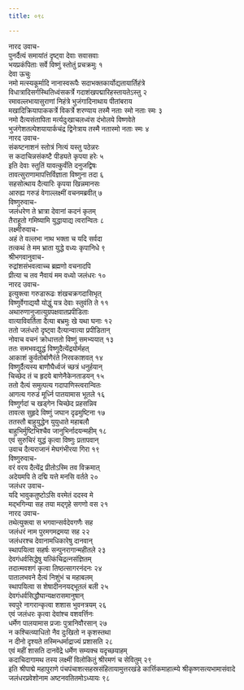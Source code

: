 ```yaml
---
title: ०९८

---
```

नारद उवाच-  
पुनर्दैत्यं समायांतं दृष्ट्वा देवाः सवासवाः  
भयप्रकंपिताः सर्वे विष्णुं स्तोतुं प्रचक्रमुः १  
देवा ऊचुः  
नमो मत्स्यकूर्मादि नानास्वरूपैः सदाभक्तकार्योद्यतायार्तिहंत्रे  
विधात्रादिसर्गस्थितिध्वंसकर्त्रे गदाशंखपद्मारिहस्तायतेऽस्तु २  
रमावल्लभायासुराणां निहंत्रे भुजंगादिनाथाय पीतांबराय  
मखादिक्रियापाककर्त्रे विकर्त्रे शरण्याय तस्मै नताः स्मो नताः स्मः ३  
नमो दैत्यसंतापिता मर्त्यदुःखाचलध्वंस दंभोलये विष्णवेते  
भुजंगेशतल्पेशयायार्कचंद्र द्विनेत्राय तस्मै नतास्मो नताः स्मः ४  
नारद उवाच-  
संकष्टनाशनं स्तोत्रं नित्यं यस्तु पठेन्नरः  
स कदाचिन्नसंकष्टै पीड्यते कृपया हरेः ५  
इति देवाः स्तुतिं यावत्कुर्वंति दनुजद्विषः  
तावत्सुराणामापत्तिर्विज्ञाता विष्णुना तदा ६  
सहसोत्थाय दैत्यारिः कृपया खिन्नमानसः  
आरुह्य गरुडं वेगाल्लक्ष्मीं वचनमब्रवीत् ७  
विष्णुरुवाच-  
जलंधरेण ते भ्रात्रा देवानां कदनं कृतम्  
तैराहूतो गमिष्यामि युद्धायाद्य त्वरान्वितः ८  
लक्ष्मीरुवाच-  
अहं ते वल्लभा नाथ भक्ता च यदि सर्वदा  
तत्कथं ते मम भ्राता युद्धे वध्यः कृपानिधे ९  
श्रीभगवानुवाच-  
रुद्रांशसंभवत्वाच्च ब्रह्मणो वचनादपि  
प्रीत्या च तव नैवायं मम वध्यो जलंधरः १०  
नारद उवाच-  
इत्युक्त्वा गरुडारूढः शंखचक्रगदासिभृत्  
विष्णुर्वेगाद्ययौ योद्धुं यत्र देवाः स्तुवंति ते ११  
अथारुणानुजात्युग्रपक्षवातप्रपीडिताः  
वात्याविवर्तिता दैत्या बभ्रमुः खे यथा घनाः १२  
ततो जलंधरो दृष्ट्वा दैत्यान्वात्या प्रपीडितान्  
नोवाच वचनं क्रोधात्ततो विष्णुं समभ्ययात् १३  
ततः समभवद्युद्धं विष्णुदैत्येंद्रयोर्महत्  
आकाशं कुर्वतोर्बाणैरंते निरवकाशवत् १४  
विष्णुर्दैत्यस्य बाणौघैर्ध्वजं च्छत्रं धनुर्हयान्  
चिच्छेद तं च हृदये बाणेनैकेनताडयन् १५  
ततो दैत्यं समुत्पत्य गदापाणिस्त्वरान्वितः  
आगत्य गरुडं मूर्ध्नि पातयामास भूतले १६  
विष्णुर्गदां च खड्गेन चिच्छेद प्रहसन्निव  
तावत्स सुहृदे विष्णुं जघान दृढमुष्टिना १७  
ततस्तौ बाहुयुद्धेन युयुधाते महाबलौ  
बाहुभिर्मुष्टिभिश्चैव जानुभिर्नादयन्महीम् १८  
एवं सुरुचिरं युद्धं कृत्वा विष्णुः प्रतापवान्  
उवाच दैत्यराजानं मेघगंभीरया गिरा १९  
विष्णुरुवाच-  
वरं वरय दैत्येंद्र प्रीतोऽस्मि तव विक्रमात्  
अदेयमपि ते दद्मि यत्ते मनसि वर्तते २०  
जलंधर उवाच-  
यदि भावुकतुष्टोऽसि वरमेतं ददस्व मे  
मद्भगिन्या सह तया मद्गृहे सगणो वस २१  
नारद उवाच-  
तथेत्युक्त्वा स भगवान्सर्वदेवगणैः सह  
जलंधरं नाम पुरमगमद्रमया सह २२  
जलंधरश्च देवानामधिकारेषु दानवान्  
स्थापयित्वा सहर्षः सन्पुनरागान्महीतले २३  
देवगंधर्वसिद्धेषु यत्किंचिद्रत्नसंज्ञितम्  
तदात्मवशगं कृत्वा तिष्ठत्सागरनंदनः २४  
पातालभवने दैत्यं निशुंभं च महाबलम्  
स्थापयित्वा स शेषादीननयद्भूतलं बली २५  
देवगंधर्वसिद्धौघान्यक्षरासमानुषान्  
स्वपुरे नागरान्कृत्वा शशास भुवनत्रयम् २६  
एवं जलंधरः कृत्वा देवांश्च वशवर्त्तिनः  
धर्मेण पालयामास प्रजाः पुत्रानिवौरसान् २७  
न कश्चित्व्याधितो नैव दुःखितो न कृशस्तथा  
न दीनो दृश्यते तस्मिन्धर्माद्राज्यं प्रशासति २८  
एवं महीं शासति दानवेंद्रे धर्मेण सम्यक्च यदृच्छयाहम्  
कदाचिदागामथ तस्य लक्ष्मीं विलोकितुं श्रीरमणं च सेवितुम् २९  
इति श्रीपाद्मे महापुराणे पंचपंचाशत्सहस्रसंहितायामुत्तरखंडे कार्त्तिकमाहात्म्ये श्रीकृष्णसत्यभामासंवादे जलंधरप्रवेशोनाम अष्टनवतितमोऽध्यायः ९८
